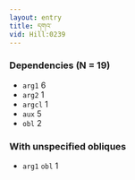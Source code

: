 ```yaml
---
layout: entry
title: དགའ་
vid: Hill:0239
---
```

### Dependencies (N = 19)
* `arg1` 6
* `arg2` 1
* `argcl` 1
* `aux` 5
* `obl` 2


### With unspecified obliques
* `arg1` `obl` 1
